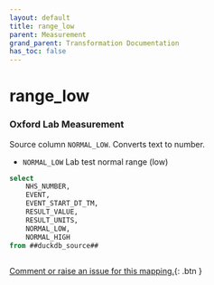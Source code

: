 ```yaml
---
layout: default
title: range_low
parent: Measurement
grand_parent: Transformation Documentation
has_toc: false
---
```

# range_low
### Oxford Lab Measurement
Source column  `NORMAL_LOW`.
Converts text to number.

* `NORMAL_LOW` Lab test normal range (low) []()

```sql
select
	NHS_NUMBER,
	EVENT,
	EVENT_START_DT_TM,
	RESULT_VALUE,
	RESULT_UNITS,
	NORMAL_LOW,
	NORMAL_HIGH
from ##duckdb_source##
	
```


[Comment or raise an issue for this mapping.](https://github.com/answerdigital/oxford-omop-data-mapper/issues/new?title=OMOP%20Measurement%20table%20range_low%20field%20Oxford%20Lab%20Measurement%20mapping){: .btn }
